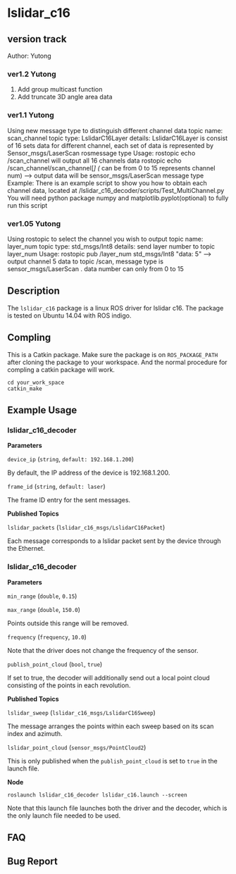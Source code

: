 # lslidar_c16

## version track
Author: Yutong

### ver1.2 Yutong
1. Add group multicast function
2. Add truncate 3D angle area data


### ver1.1  Yutong
Using new message type to distinguish different channel data
topic name: scan_channel
topic type: LslidarC16Layer
details: LslidarC16Layer is consist of 16 sets data for different channel, each set of data is represented by Sensor_msgs/LaserScan rosmessage type
Usage: rostopic echo /scan_channel  will output all 16 channels data
       rostopic echo /scan_channel/scan_channel[*]  (* can be from 0 to 15 represents channel num)  --> output data will be sensor_msgs/LaserScan message type
Example: There is an example script to show you how to obtain each channel data, located at /lslidar_c16_decoder/scripts/Test_MultiChannel.py
	 You will need python package numpy and matplotlib.pyplot(optional) to fully run this script


### ver1.05 Yutong
Using rostopic to select the channel you wish to output
topic name: layer_num
topic type: std_msgs/Int8
details: send layer number to topic layer_num 
Usage: rostopic pub /layer_num std_msgs/Int8 "data: 5"  --> output channel 5 data to topic /scan, message type is sensor_msgs/LaserScan . data number can only from 0 to 15

## Description
The `lslidar_c16` package is a linux ROS driver for lslidar c16.
The package is tested on Ubuntu 14.04 with ROS indigo.

## Compling
This is a Catkin package. Make sure the package is on `ROS_PACKAGE_PATH` after cloning the package to your workspace. And the normal procedure for compling a catkin package will work.

```
cd your_work_space
catkin_make 
```

## Example Usage

### lslidar_c16_decoder

**Parameters**

`device_ip` (`string`, `default: 192.168.1.200`)

By default, the IP address of the device is 192.168.1.200.

`frame_id` (`string`, `default: laser`)

The frame ID entry for the sent messages.

**Published Topics**

`lslidar_packets` (`lslidar_c16_msgs/LslidarC16Packet`)

Each message corresponds to a lslidar packet sent by the device through the Ethernet.

### lslidar_c16_decoder

**Parameters**

`min_range` (`double`, `0.15`)

`max_range` (`double`, `150.0`)

Points outside this range will be removed.

`frequency` (`frequency`, `10.0`)

Note that the driver does not change the frequency of the sensor. 

`publish_point_cloud` (`bool`, `true`)

If set to true, the decoder will additionally send out a local point cloud consisting of the points in each revolution.

**Published Topics**

`lslidar_sweep` (`lslidar_c16_msgs/LslidarC16Sweep`)

The message arranges the points within each sweep based on its scan index and azimuth.

`lslidar_point_cloud` (`sensor_msgs/PointCloud2`)

This is only published when the `publish_point_cloud` is set to `true` in the launch file.

**Node**

```
roslaunch lslidar_c16_decoder lslidar_c16.launch --screen
```

Note that this launch file launches both the driver and the decoder, which is the only launch file needed to be used.


## FAQ


## Bug Report







